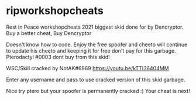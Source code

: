 # ripworkshopcheats
Rest in Peace workshopcheats 2021 biggest skid done for by Dencryptor.
Buy a better cheat, Buy Dencryptor

Doesn't know how to code. Enjoy the free spoofer and cheeto will continue to update his cheeto and keeping it for free don't pay for this garbage.
Pterodactyl #0003 dont buy from this skid!

WSC/Skill cracked by NotAK#6969
https://youtu.be/kTTI36404MM

Enter any username and pass to use cracked version of this skid garbage.

Nice try ptero but your spoofer is permanently cracked :)
Your cheat is next!
